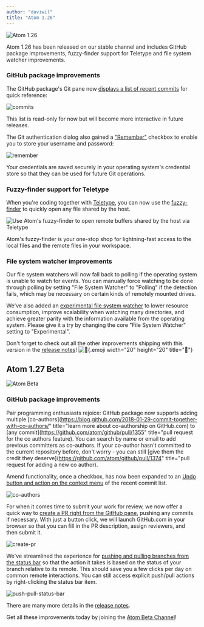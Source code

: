```yaml
---
author: "daviwil"
title: "Atom 1.26"
---
```


![Atom 1.26](/assets/images/blog.atom.io/img/posts/release-1-26.png)

Atom 1.26 has been released on our stable channel and includes GitHub package improvements, fuzzy-finder support for Teletype and file system watcher improvements.

<!--more-->

### GitHub package improvements

The GitHub package's Git pane now [displays a list of recent commits](https://github.com/atom/github/pull/1322) for quick reference:

![commits](/assets/images/user-images.githubusercontent.com/378023/36707789-40983692-1bb3-11e8-9530-b745da44da52.gif)

This list is read-only for now but will become more interactive in future releases.

The Git authentication dialog also gained a ["Remember"](https://github.com/atom/github/pull/1327) checkbox to enable you to store your username and password:

![remember](/assets/images/user-images.githubusercontent.com/378023/36955667-2affb9d6-206d-11e8-9b57-1eab0d299e82.gif)

Your credentials are saved securely in your operating system's credential store so that they can be used for future Git operations.

### Fuzzy-finder support for Teletype

When you're coding together with [Teletype](https://teletype.atom.io/), you can now use the [fuzzy-finder](https://flight-manual.atom.io/getting-started/sections/atom-basics/#opening-a-file-in-a-project) to quickly open any file shared by the host.

![Use Atom's fuzzy-finder to open remote buffers shared by the host via Teletype](/assets/images/user-images.githubusercontent.com/2988/37472427-72599aa4-2842-11e8-8777-3976ae6f2899.gif)

Atom's fuzzy-finder is your one-stop shop for lightning-fast access to the local files and the remote files in your workspace.

### File system watcher improvements

Our file system watchers will now fall back to polling if the operating system is unable to watch for events. You can manually force watching to be done through polling by setting "File System Watcher" to "Polling" if the detection fails, which may be necessary on certain kinds of remotely mounted drives.

We've also added an [experimental file system watcher](https://github.com/atom/atom/pull/16124) to lower resource consumption, improve scalability when watching many directories, and achieve greater parity with the information available from the operating system. Please give it a try by changing the core "File System Watcher" setting to "Experimental".

<!-- End of release notes ------------------------------------------ -->

Don't forget to check out all the other improvements shipping with this version in the [release notes](https://github.com/atom/atom/releases/tag/v1.26.0)! ![:memo:](https://github.githubassets.com/images/icons/emoji/unicode/1f4dd.png){.emoji width="20" height="20" title=":memo:"}

## Atom 1.27 Beta

![Atom Beta](/assets/images/blog.atom.io/img/release-beta.png)

### GitHub package improvements

Pair programming enthusiasts rejoice: GitHub package now supports adding multiple [co-authors](https://blog.github.com/2018-01-29-commit-together-with-co-authors/" title="learn more about co-authorship on GitHub.com) to [any commit](https://github.com/atom/github/pull/1355" title="pull request for the co authors feature). You can search by name or email to add previous committers as co-authors. If your co-author hasn't committed to the current repository before, don't worry - you can still [give them the credit they deserve](https://github.com/atom/github/pull/1374" title="pull request for adding a new co author).

Amend functionality, once a checkbox, has now been expanded to an [Undo button and action on the context menu](https://github.com/atom/github/pull/1364) of the recent commit list.

![co-authors](/assets/images/blog.atom.io/img/posts/github-package-coauthor-amend.gif)

For when it comes time to submit your work for review, we now offer a quick way to [create a PR right from the GitHub pane](https://github.com/atom/github/pull/1376), pushing any commits if necessary. With just a button click, we will launch GitHub.com in your browser so that you can fill in the PR description, assign reviewers, and then submit it.

![create-pr](/assets/images/user-images.githubusercontent.com/17565/38881206-8ca2db8e-4235-11e8-98fd-e05c22cf9500.png)

We've streamlined the experience for [pushing and pulling branches from the status bar](https://github.com/atom/github/pull/1308) so that the action it takes is based on the status of your branch relative to its remote. This should save you a few clicks per day on common remote interactions. You can still access explicit push/pull actions by right-clicking the status bar item.

![push-pull-status-bar](/assets/images/user-images.githubusercontent.com/927830/38132072-58071a46-33be-11e8-920a-634a65ae6305.gif)

<!-- End of Beta release notes ------------------------------------------ -->

There are many more details in the [release notes](https://github.com/atom/atom/releases/tag/v1.27.0-beta0).

Get all these improvements today by joining the [Atom Beta Channel](/beta)!
